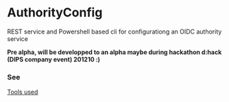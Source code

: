# AuthorityConfig
REST service and Powershell based cli for configurationg an OIDC authority service

**Pre alpha, will be developped to an alpha maybe during hackathon d:hack (DIPS company event) 201210 :)**

### See

[Tools used](https://github.com/Aha43/AuthorityConfig/wiki/Tools)
